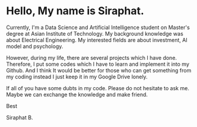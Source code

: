 # Hello, My name is Siraphat. 

  Currently, I'm a Data Science and Artificial Intelligence student on Master's degree at Asian Institute of Technology.
  My background knowledge was about Electrical Engineering. My interested fields are about investment, AI model and psychology.
  
  
  
  However, during my life, there are several projects which I have done. Therefore, I put some codes which I have to learn and implement it into my Github. 
  And I think It would be better for those who can get something from my coding instead I just keep it in my Google Drive lonely.
 
 
 
  If all of you have some dubts in my code. Please do not hesitate to ask me. Maybe we can exchange the knowledge and make friend.
  
  
  
  



  Best
  
  Siraphat B.
